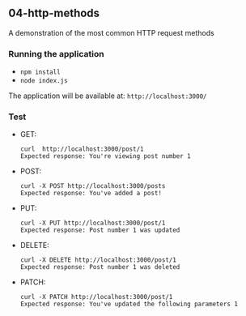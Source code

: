 ## 04-http-methods
A demonstration of the most common HTTP request methods

### Running the application
  - `npm install`
  - `node index.js`

The application will be available at: `http://localhost:3000/`

### Test
  - GET:
    ```
    curl  http://localhost:3000/post/1
    Expected response: You're viewing post number 1
    ```
  - POST:
    ```
    curl -X POST http://localhost:3000/posts
    Expected response: You've added a post!
    ```
  - PUT:
    ```
    curl -X PUT http://localhost:3000/post/1
    Expected response: Post number 1 was updated
    ```
  - DELETE:
    ```
    curl -X DELETE http://localhost:3000/post/1
    Expected response: Post number 1 was deleted
    ```
  - PATCH:
    ```
    curl -X PATCH http://localhost:3000/post/1
    Expected response: You've updated the following parameters 1
    ```
